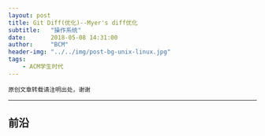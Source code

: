 ```yaml
---
layout: post
title: Git Diff(优化)--Myer's diff优化
subtitle:   "操作系统"
date:       2018-05-08 14:31:00
author:     "BCM"
header-img: "../../img/post-bg-unix-linux.jpg"
tags:
    - ACM学生时代
---
```


`原创文章转载请注明出处，谢谢`

---


## 前沿

